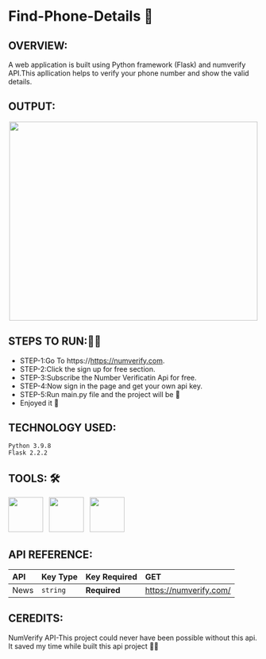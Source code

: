 # Find-Phone-Details 📱
  
## OVERVIEW:
   A web application is built using Python framework (Flask) and numverify API.This apllication helps to verify your phone          number and show the valid details.
## OUTPUT:
   <P align="center"><img src="https://user-images.githubusercontent.com/122221586/223654976-0c625bc5-02c7-49b9-a009-09deafdc81af.png" width="500" height="400">

## STEPS TO RUN:🏃‍♀️
   + STEP-1:Go To https://https://numverify.com.
   + STEP-2:Click the sign up for free section.
   + STEP-3:Subscribe the Number Verificatin Api for free.
   + STEP-4:Now sign in the page and get your own api key.
   + STEP-5:Run main.py file and the project will be 🚀
   + Enjoyed it 🥳 


## TECHNOLOGY USED:
    Python 3.9.8
    Flask 2.2.2

## TOOLS: 🛠
   <p><img src="https://user-images.githubusercontent.com/125151906/220073302-61e5bb1b-d55e-453f-9c1e-3cd0bd64e4f2.png" width="70" height="70">&nbsp;&nbsp;
<img src="https://encrypted-tbn0.gstatic.com/images?q=tbn:ANd9GcQpngGRjYX1ca7qAADU3K6eGLj7ShQE3L2otdzfryl_Y9Ht2QRoQKYQbsXd36XIxMbYOw0&usqp=CAU" width="70" height="70">&nbsp;&nbsp;
<img src="https://encrypted-tbn0.gstatic.com/images?q=tbn:ANd9GcRihXU8PH96OIWZ9RrD1-alJOeIOuv4yc2jH6CLmHyCJuuxg6vK-Xn05tXIrN4g0YhVM7U&usqp=CAU" width="70" height="70">&nbsp;&nbsp;</p>

## API REFERENCE:

   | API          |  Key Type    | Key Required     |      GET 	           |
   | :--------    | :------- 	   | :--------------- |:---------------      |
   | News 	      | `string` 	   | **Required**     |https://numverify.com/|
   
## CEREDITS:
   NumVerify API-This project could never have been possible without this api. It saved my time while built this api        project 👍🏼
